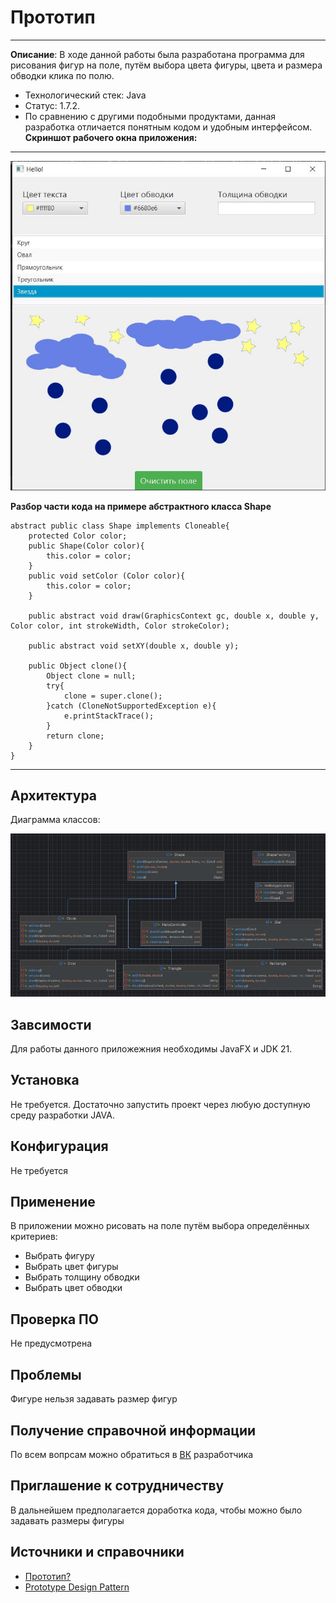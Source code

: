 # Прототип
----------------
**Описание**: В ходе данной работы была разработана программа для рисования фигур на поле, путём выбора цвета фигуры, цвета и размера обводки клика по полю.
- Технологический стек: Java
- Статус: 1.7.2.
- По сравнению с другими подобными продуктами, данная разработка отличается понятным кодом и удобным интерфейсом.
**Скриншот рабочего окна приложения:**
----------------------------------------
 ![image](https://github.com/GoodieCore/java_lab_shape_prototype/blob/master/Prototype_img_1.JPG)
 



 **Разбор части кода на примере абстрактного класса Shape**
```
abstract public class Shape implements Cloneable{
    protected Color color;
    public Shape(Color color){
        this.color = color;
    }
    public void setColor (Color color){
        this.color = color;
    }

    public abstract void draw(GraphicsContext gc, double x, double y, Color color, int strokeWidth, Color strokeColor);

    public abstract void setXY(double x, double y);

    public Object clone(){
        Object clone = null;
        try{
            clone = super.clone();
        }catch (CloneNotSupportedException e){
            e.printStackTrace();
        }
        return clone;
    }
}
```
------------------------

## Архитектура
Диаграмма классов:

 ![image](https://github.com/GoodieCore/java_lab_shape_prototype/blob/master/Prototype_img_2.JPG)


## Завсимости
Для работы данного приложежния необходимы JavaFX и JDK 21.

## Установка
Не требуется. Достаточно запустить проект через любую доступную среду разработки JAVA.

##  Конфигурация
Не требуется


## Применение
В приложении можно рисовать на поле путём выбора определённых критериев:
- Выбрать фигуру
- Выбрать цвет фигуры
- Выбрать толщину обводки
- Выбрать цвет обводки


## Проверка ПО
Не предусмотрена

## Проблемы
Фигуре нельзя задавать размер фигур

## Получение справочной информации
По всем вопрсам можно обратиться в [ВК](https://vk.com/iayiwer) разработчика  

## Приглашение к сотрудничеству 
В дальнейшем предполагается доработка кода, чтобы можно было задавать размеры фигуры

## Источники и справочники
- [Прототип?](https://sites.google.com/view/study-pattern/%D0%B3%D0%BB%D0%B0%D0%B2%D0%BD%D0%B0%D1%8F/%D0%B7%D0%B0%D0%B4%D0%B0%D1%87%D0%B8/task-6-%D0%BF%D1%80%D0%BE%D1%82%D0%BE%D1%82%D0%B8%D0%BF)
- [Prototype Design Pattern](https://javadevcentral.com/prototype-design-pattern)
